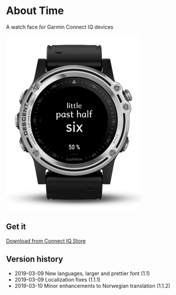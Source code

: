 # About Time
A watch face for Garmin Connect IQ devices

![little past half six](store/AboutTime.png?raw=true "Preview")

## Get it
[Download from Connect IQ Store](https://apps.garmin.com/en-US/apps/0379befa-5c10-4af3-918e-ce1bed1203d4)

## Version history
- 2019-03-09  New languages, larger and prettier font (1.1)
- 2019-03-09  Localization fixes (1.1.1)
- 2019-03-10  Minor enhancements to Norwegian translation (1.1.2)
